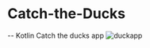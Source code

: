 # Catch-the-Ducks
-- Kotlin Catch the ducks app
![duckapp](https://github.com/smtersoyoglu/Catch-the-Ducks/assets/77547002/9d92a9f8-b283-40c9-a047-adc78a8aafe8)
